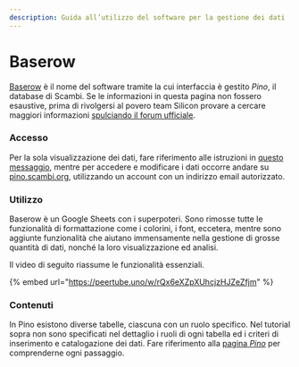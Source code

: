 ```yaml
---
description: Guida all’utilizzo del software per la gestione dei dati
---
```


# Baserow

[Baserow](https://baserow.io) è il nome del software tramite la cui interfaccia è gestito _Pino_, il database di Scambi. Se le informazioni in questa pagina non fossero esaustive, prima di rivolgersi al povero team Silicon provare a cercare maggiori informazioni [spulciando il forum ufficiale](https://community.baserow.io).

### Accesso

Per la sola visualizzazione dei dati, fare riferimento alle istruzioni in [questo messaggio](https://t.me/c/1617977522/5), mentre per accedere e modificare i dati occorre andare su [pino.scambi.org](https://pino.scambi.org), utilizzando un account con un indirizzo email autorizzato.

### Utilizzo

Baserow è un Google Sheets con i superpoteri. Sono rimosse tutte le funzionalità di formattazione come i colorini, i font, eccetera, mentre sono aggiunte funzionalità che aiutano immensamente nella gestione di grosse quantità di dati, nonché la loro visualizzazione ed analisi.

Il video di seguito riassume le funzionalità essenziali.

{% embed url="https://peertube.uno/w/rQx6eXZpXUhcjzHJZeZfjm" %}

### Contenuti

In Pino esistono diverse tabelle, ciascuna con un ruolo specifico. Nel tutorial sopra non sono specificati nel dettaglio i ruoli di ogni tabella ed i criteri di inserimento e catalogazione dei dati. Fare riferimento alla [pagina _Pino_](../pino.md) per comprenderne ogni passaggio.
